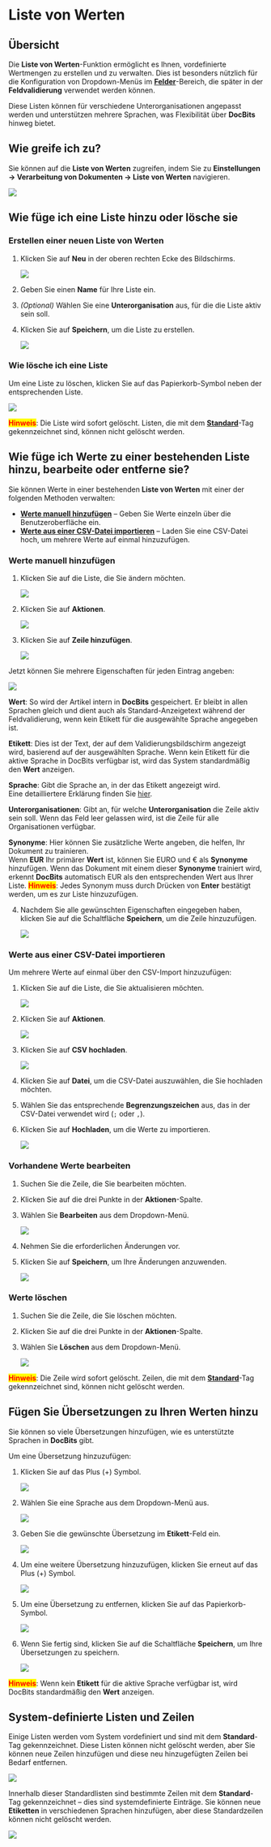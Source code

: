 # Liste von Werten

## Übersicht

Die **Liste von Werten**-Funktion ermöglicht es Ihnen, vordefinierte Wertmengen zu erstellen und zu verwalten. Dies ist besonders nützlich für die Konfiguration von Dropdown-Menüs im [**Felder**](../../../administration-and-setup/settings/global-settings/document-types/fields/)-Bereich, die später in der **Feldvalidierung** verwendet werden können.

Diese Listen können für verschiedene Unterorganisationen angepasst werden und unterstützen mehrere Sprachen, was Flexibilität über **DocBits** hinweg bietet.

## Wie greife ich zu?

Sie können auf die **Liste von Werten** zugreifen, indem Sie zu **Einstellungen → Verarbeitung von Dokumenten → Liste von Werten** navigieren.

![](https://raw.githubusercontent.com/Fellow-Consulting-AG/docbits/refs/heads/main/readme/.gitbook/assets/settings_list_of_values.png)

## Wie füge ich eine Liste hinzu oder lösche sie

### Erstellen einer neuen Liste von Werten

1.  Klicken Sie auf **Neu** in der oberen rechten Ecke des Bildschirms.

    ![](https://raw.githubusercontent.com/Fellow-Consulting-AG/docbits/refs/heads/main/readme/.gitbook/assets/list_of_values_1.png)
2. Geben Sie einen **Name** für Ihre Liste ein.
3. _(Optional)_ Wählen Sie eine **Unterorganisation** aus, für die die Liste aktiv sein soll.
4.  Klicken Sie auf **Speichern**, um die Liste zu erstellen.

    ![](https://raw.githubusercontent.com/Fellow-Consulting-AG/docbits/refs/heads/main/readme/.gitbook/assets/list_of_values_2.png)

### Wie lösche ich eine Liste

Um eine Liste zu löschen, klicken Sie auf das Papierkorb-Symbol neben der entsprechenden Liste.

![](https://raw.githubusercontent.com/Fellow-Consulting-AG/docbits/refs/heads/main/readme/.gitbook/assets/list_of_values_13.png)

<mark style="color:red;">**Hinweis**</mark>: Die Liste wird sofort gelöscht. Listen, die mit dem [**Standard**](list-of-values.md#system-definierte-listen-und-zeilen)-Tag gekennzeichnet sind, können nicht gelöscht werden.

## Wie füge ich Werte zu einer bestehenden Liste hinzu, bearbeite oder entferne sie?

Sie können Werte in einer bestehenden **Liste von Werten** mit einer der folgenden Methoden verwalten:

* [**Werte manuell hinzufügen**](list-of-values.md#werte-manuell-hinzufugen) – Geben Sie Werte einzeln über die Benutzeroberfläche ein.
* [**Werte aus einer CSV-Datei importieren**](list-of-values.md#werte-aus-einer-csv-datei-importieren) – Laden Sie eine CSV-Datei hoch, um mehrere Werte auf einmal hinzuzufügen.

### Werte manuell hinzufügen

1.  Klicken Sie auf die Liste, die Sie ändern möchten.

    ![](https://raw.githubusercontent.com/Fellow-Consulting-AG/docbits/refs/heads/main/readme/.gitbook/assets/list_of_values_3.png)
2.  Klicken Sie auf **Aktionen**.

    ![](https://raw.githubusercontent.com/Fellow-Consulting-AG/docbits/refs/heads/main/readme/.gitbook/assets/list_of_values_4.png)
3.  Klicken Sie auf **Zeile hinzufügen**.

    ![](https://raw.githubusercontent.com/Fellow-Consulting-AG/docbits/refs/heads/main/readme/.gitbook/assets/list_of_values_5.png)

Jetzt können Sie mehrere Eigenschaften für jeden Eintrag angeben:

![](https://raw.githubusercontent.com/Fellow-Consulting-AG/docbits/refs/heads/main/readme/.gitbook/assets/list_of_values_6.png)

**Wert**: So wird der Artikel intern in **DocBits** gespeichert. Er bleibt in allen Sprachen gleich und dient auch als Standard-Anzeigetext während der Feldvalidierung, wenn kein Etikett für die ausgewählte Sprache angegeben ist.

**Etikett**: Dies ist der Text, der auf dem Validierungsbildschirm angezeigt wird, basierend auf der ausgewählten Sprache. Wenn kein Etikett für die aktive Sprache in DocBits verfügbar ist, wird das System standardmäßig den **Wert** anzeigen.

**Sprache**: Gibt die Sprache an, in der das Etikett angezeigt wird.\
Eine detailliertere Erklärung finden Sie [hier](list-of-values.md#fugen-sie-ubersetzungen-zu-ihren-werten-hinzu).

**Unterorganisationen**: Gibt an, für welche **Unterorganisation** die Zeile aktiv sein soll. Wenn das Feld leer gelassen wird, ist die Zeile für alle Organisationen verfügbar.

**Synonyme**: Hier können Sie zusätzliche Werte angeben, die helfen, Ihr Dokument zu trainieren.\
Wenn **EUR** Ihr primärer **Wert** ist, können Sie EURO und € als **Synonyme** hinzufügen. Wenn das Dokument mit einem dieser **Synonyme** trainiert wird, erkennt **DocBits** automatisch EUR als den entsprechenden Wert aus Ihrer Liste. <mark style="color:red;">**Hinweis**</mark>: Jedes Synonym muss durch Drücken von **Enter** bestätigt werden, um es zur Liste hinzuzufügen.

4.  Nachdem Sie alle gewünschten Eigenschaften eingegeben haben, klicken Sie auf die Schaltfläche **Speichern**, um die Zeile hinzuzufügen.

    ![](https://raw.githubusercontent.com/Fellow-Consulting-AG/docbits/refs/heads/main/readme/.gitbook/assets/list_of_values_11.png)

### Werte aus einer CSV-Datei importieren

Um mehrere Werte auf einmal über den CSV-Import hinzuzufügen:

1.  Klicken Sie auf die Liste, die Sie aktualisieren möchten.

    ![](https://raw.githubusercontent.com/Fellow-Consulting-AG/docbits/refs/heads/main/readme/.gitbook/assets/list_of_values_3.png)
2.  Klicken Sie auf **Aktionen**.

    ![](https://raw.githubusercontent.com/Fellow-Consulting-AG/docbits/refs/heads/main/readme/.gitbook/assets/list_of_values_4.png)
3.  Klicken Sie auf **CSV hochladen**.

    ![](https://raw.githubusercontent.com/Fellow-Consulting-AG/docbits/refs/heads/main/readme/.gitbook/assets/list_of_values_7.png)
4. Klicken Sie auf **Datei**, um die CSV-Datei auszuwählen, die Sie hochladen möchten.
5. Wählen Sie das entsprechende **Begrenzungszeichen** aus, das in der CSV-Datei verwendet wird (`;` oder `,`).
6.  Klicken Sie auf **Hochladen**, um die Werte zu importieren.

    ![](https://raw.githubusercontent.com/Fellow-Consulting-AG/docbits/refs/heads/main/readme/.gitbook/assets/list_of_values_8.png)

### Vorhandene Werte bearbeiten

1. Suchen Sie die Zeile, die Sie bearbeiten möchten.
2. Klicken Sie auf die drei Punkte in der **Aktionen**-Spalte.
3.  Wählen Sie **Bearbeiten** aus dem Dropdown-Menü.

    ![](https://raw.githubusercontent.com/Fellow-Consulting-AG/docbits/refs/heads/main/readme/.gitbook/assets/list_of_values_10.png)
4. Nehmen Sie die erforderlichen Änderungen vor.
5.  Klicken Sie auf **Speichern**, um Ihre Änderungen anzuwenden.

    ![](https://raw.githubusercontent.com/Fellow-Consulting-AG/docbits/refs/heads/main/readme/.gitbook/assets/list_of_values_11.png)

### Werte löschen

1. Suchen Sie die Zeile, die Sie löschen möchten.
2. Klicken Sie auf die drei Punkte in der **Aktionen**-Spalte.
3.  Wählen Sie **Löschen** aus dem Dropdown-Menü.

    ![](https://raw.githubusercontent.com/Fellow-Consulting-AG/docbits/refs/heads/main/readme/.gitbook/assets/list_of_values_12.png)

<mark style="color:red;">**Hinweis**</mark>: Die Zeile wird sofort gelöscht. Zeilen, die mit dem [**Standard**](list-of-values.md#system-definierte-listen-und-zeilen)-Tag gekennzeichnet sind, können nicht gelöscht werden.

## Fügen Sie Übersetzungen zu Ihren Werten hinzu

Sie können so viele Übersetzungen hinzufügen, wie es unterstützte Sprachen in **DocBits** gibt.

Um eine Übersetzung hinzuzufügen:

1.  Klicken Sie auf das Plus (+) Symbol.

    ![](https://raw.githubusercontent.com/Fellow-Consulting-AG/docbits/refs/heads/main/readme/.gitbook/assets/list_of_values_14.png)
2.  Wählen Sie eine Sprache aus dem Dropdown-Menü aus.

    ![](https://raw.githubusercontent.com/Fellow-Consulting-AG/docbits/refs/heads/main/readme/.gitbook/assets/list_of_values_15.png)
3.  Geben Sie die gewünschte Übersetzung im **Etikett**-Feld ein.

    ![](https://raw.githubusercontent.com/Fellow-Consulting-AG/docbits/refs/heads/main/readme/.gitbook/assets/list_of_values_16.png)
4.  Um eine weitere Übersetzung hinzuzufügen, klicken Sie erneut auf das Plus (+) Symbol.

    ![](https://raw.githubusercontent.com/Fellow-Consulting-AG/docbits/refs/heads/main/readme/.gitbook/assets/list_of_values_17.png)
5.  Um eine Übersetzung zu entfernen, klicken Sie auf das Papierkorb-Symbol.

    ![](https://raw.githubusercontent.com/Fellow-Consulting-AG/docbits/refs/heads/main/readme/.gitbook/assets/list_of_values_18.png)
6.  Wenn Sie fertig sind, klicken Sie auf die Schaltfläche **Speichern**, um Ihre Übersetzungen zu speichern.

    ![](https://raw.githubusercontent.com/Fellow-Consulting-AG/docbits/refs/heads/main/readme/.gitbook/assets/list_of_values_19.png)

<mark style="color:red;">**Hinweis**</mark>: Wenn kein **Etikett** für die aktive Sprache verfügbar ist, wird DocBits standardmäßig den **Wert** anzeigen.

## System-definierte Listen und Zeilen

Einige Listen werden vom System vordefiniert und sind mit dem **Standard**-Tag gekennzeichnet. Diese Listen können nicht gelöscht werden, aber Sie können neue Zeilen hinzufügen und diese neu hinzugefügten Zeilen bei Bedarf entfernen.

![](https://raw.githubusercontent.com/Fellow-Consulting-AG/docbits/refs/heads/main/readme/.gitbook/assets/list_of_values_9.png)

Innerhalb dieser Standardlisten sind bestimmte Zeilen mit dem **Standard**-Tag gekennzeichnet – dies sind systemdefinierte Einträge. Sie können neue **Etiketten** in verschiedenen Sprachen hinzufügen, aber diese Standardzeilen können nicht gelöscht werden.

![](https://raw.githubusercontent.com/Fellow-Consulting-AG/docbits/refs/heads/main/readme/.gitbook/assets/list_of_values_20.png)
